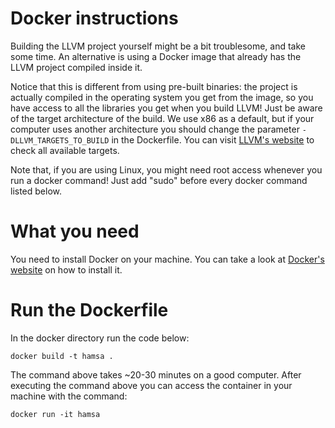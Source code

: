 # Docker instructions

Building the LLVM project yourself might be a bit troublesome, and take some time. An alternative is using a Docker image that already has the LLVM project compiled inside it.

Notice that this is different from using pre-built binaries: the project is actually compiled in the operating system you get from the image, so you have access to all the libraries you get when you build LLVM! Just be aware of the target architecture of the build. We use x86 as a default, but if your computer uses another architecture you should change the parameter `-DLLVM_TARGETS_TO_BUILD` in the Dockerfile. You can visit [LLVM's website](https://llvm.org/docs/CMake.html#llvm-related-variables) to check all available targets.

Note that, if you are using Linux, you might need root access whenever you run a docker command! Just add "sudo" before every docker command listed below.

# What you need

You need to install Docker on your machine. You can take a look at [Docker's website](https://docs.docker.com/desktop/install/linux-install/) on how to install it.

# Run the Dockerfile

In the docker directory run the code below:

    docker build -t hamsa .

The command above takes ~20-30 minutes on a good computer. After executing the command above you can access the container in your machine with the command:

    docker run -it hamsa